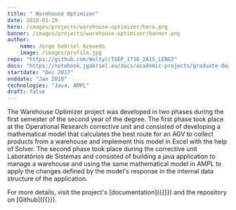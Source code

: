 ```yaml
---
title: " Warehouse Optimizer"
date: 2018-01-10
hero: /images/projects/warehouse-optimizer/hero.png
banner: /images/projects/warehouse-optimizer/banner.png
author:
    name: Jorge Gabriel Azevedo
    image: /images/profile.jpg
repo: "https://github.com/Wultyc/ISEP_1718_2A1S_LENG3"
docs: "https://notebook.jgabriel.eu/docs/academic-projects/graduate-degree/otimizador-armazem/"
startdate: "Dec 2017"
enddate: "Jan 2018"
technologies: "Java, AMPL"
draft: false
---
```

<!--more-->
The Warehouse Optimizer project was developed in two phases during the first semester of the second year of the degree. The first phase took place at the Operational Research corrective unit and consisted of developing a mathematical model that calculates the best route for an AGV to collect products from a warehouse and implement this model in Excel with the help of Solver. The second phase took place during the corrective unit Laboratórios de Sistemas and consisted of building a java application to manage a warehouse and using the same mathematical model in AMPL to apply the changes defined by the model's response in the internal data structure of the application.

For more details, visit the project's [documentation]({{<param docs>}}) and the repository on [Github]({{<param repo>}}).